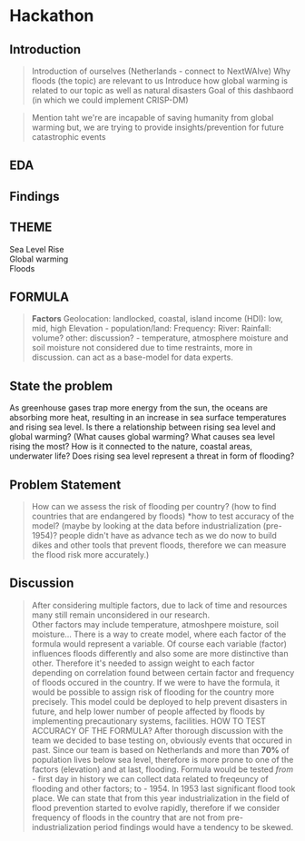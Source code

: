 # **Hackathon**

## **Introduction**
> Introduction of ourselves (Netherlands - connect to NextWAIve)
> Why floods (the topic) are relevant to us
> Introduce how global warming is related to our topic as well as natural disasters
> Goal of this dashbaord (in which we could implement CRISP-DM)

> Mention taht we're are incapable of saving humanity from global warming but, we are trying to provide insights/prevention for future catastrophic events


## **EDA**


## **Findings**



## **THEME**
Sea Level Rise  
Global warming  
Floods


## **FORMULA**
> **Factors**
> Geolocation: landlocked, coastal, island
> income (HDI): low, mid, high
> Elevation - population/land:
> Frequency: 
> River:
> Rainfall: volume?
> other: discussion? - temperature, atmosphere moisture and soil moisture not considered due to time restraints, more in discussion. can act as a base-model for data experts. 

## **State the problem**
As greenhouse gases trap more energy from the sun, the oceans are absorbing more heat, resulting in an increase in sea surface temperatures and rising sea level.
Is there a relationship between rising sea level and global warming? (What causes global warming? What causes sea level rising the most? How is it connected to the nature, coastal areas, underwater life? Does rising sea level represent a threat in form of flooding?

## **Problem Statement**
> How can we assess the risk of flooding per country? (how to find countries that are endangered by floods)
> *how to test accuracy of the model? (maybe by looking at the data before industrialization (pre-1954)? people didn't have as advance tech as we do now to build dikes and other tools that prevent floods, therefore we can measure the flood risk more accurately.)





## **Discussion**
> After considering multiple factors, due to lack of time and resources many still remain unconsidered in our research.\
> Other factors may include temperature, atmoshpere moisture, soil moisture...
> There is a way to create model, where each factor of the formula would represent a variable. Of course each variable (factor) influences floods differently and also some are more distinctive than other. Therefore it's needed to assign weight to each factor depending on correlation found between certain factor and frequency of floods occured in the country.
> If we were to have the formula, it would be possible to assign risk of flooding for the country more precisely. This model could be deployed to help prevent disasters in future, and help lower number of people affected by floods by implementing precautionary systems, facilities.
> HOW TO TEST ACCURACY OF THE FORMULA?
> After thorough discussion with the team we decided to base testing on, obviously events that occured in past. Since our team is based on Netherlands and more than **70%** of population lives below sea level, therefore is more prone to one of the factors (elevation) and at last, flooding. Formula would be tested _from_ - first day in history we can collect data related to freqeuncy of flooding and other factors; to - 1954. In 1953 last significant flood took place. We can state that from this year industrialization in the field of flood prevention started to evolve rapidly, therefore if we consider frequency of floods in the country that are not from pre-industrialization period findings would have a tendency to be skewed. 


